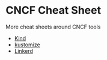 # CNCF Cheat Sheet

More cheat sheets around CNCF tools

* [Kind](kind.md)
* [kustomize](kustomize.md)
* [Linkerd](linkerd.md)
